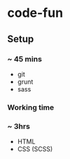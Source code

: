 # code-fun

## Setup

### ~ 45 mins

- git
- grunt
- sass

### Working time 

### ~ 3hrs

- HTML
- CSS (SCSS)